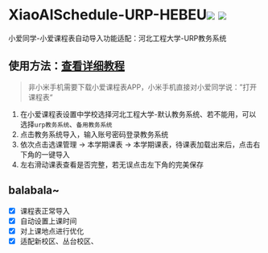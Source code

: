 # XiaoAISchedule-URP-HEBEU[![](https://img.shields.io/badge/%E5%BC%80%E5%8F%91%E8%80%85-WhiteFan-brightgreen)](https://www.baifan97.cn) ![](https://img.shields.io/badge/dynamic/json?color=blue&label=%E4%BD%BF%E7%94%A8%E4%BA%BA%E6%95%B0&query=usedNum&url=https%3A%2F%2Fopen-schedule.ai.xiaomi.com%2Fapi%2Fcoder%3Ftb_id%3D42843)
小爱同学-小爱课程表自动导入功能适配：河北工程大学-URP教务系统



## 使用方法：[查看详细教程](https://mp.weixin.qq.com/s/-1mcbFe5jnc-uUU6Bo50GA)
> 非小米手机需要下载小爱课程表APP，小米手机直接对小爱同学说：”打开课程表“

1. 在小爱课程表设置中学校选择河北工程大学-默认教务系统、若不能用，可以选择`urp教务系统`、`备用教务系统`
2. 点击教务系统导入，输入账号密码登录教务系统
3. 依次点击选课管理 -> 本学期课表 -> 本学期课表，待课表加载出来后，点击右下角的一键导入
4. 左右滑动课表查看是否完整，若无误点击左下角的完美保存


## balabala~

- [X] 课程表正常导入
- [X] 自动设置上课时间
- [X] 对上课地点进行优化
- [X] 适配新校区、丛台校区、
